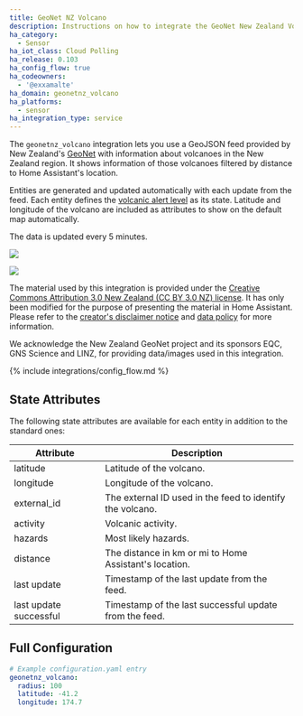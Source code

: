 ```yaml
---
title: GeoNet NZ Volcano
description: Instructions on how to integrate the GeoNet New Zealand Volcanic Alert Level feed into Home Assistant.
ha_category:
  - Sensor
ha_iot_class: Cloud Polling
ha_release: 0.103
ha_config_flow: true
ha_codeowners:
  - '@exxamalte'
ha_domain: geonetnz_volcano
ha_platforms:
  - sensor
ha_integration_type: service
---
```


The `geonetnz_volcano` integration lets you use a GeoJSON feed provided by 
New Zealand's [GeoNet](https://www.geonet.org.nz/) with information 
about volcanoes in the New Zealand region. 
It shows information of those volcanoes filtered by distance to Home Assistant's 
location.

Entities are generated and updated automatically with each update 
from the feed. Each entity defines the [volcanic alert level](https://www.geonet.org.nz/about/volcano/val) 
as its state.  Latitude and longitude of the volcano are included as attributes 
to show on the default map automatically.

The data is updated every 5 minutes.

<p class='img'>
  <img src='/images/integrations/geonetnz_volcano/map.png' />
</p>

<p class='img'>
  <img src='/images/integrations/geonetnz_volcano/sensor.png' />
</p>

<div class='note'>

The material used by this integration is provided under the [Creative Commons Attribution 3.0 New Zealand (CC BY 3.0 NZ) license](http://creativecommons.org/licenses/by/3.0/nz/).
It has only been modified for the purpose of presenting the material in Home Assistant.
Please refer to the [creator's disclaimer notice](https://www.geonet.org.nz/disclaimer) and [data policy](https://www.geonet.org.nz/policy) for more information.

We acknowledge the New Zealand GeoNet project and its sponsors EQC, GNS Science and LINZ, for providing data/images used in this integration.

</div>

{% include integrations/config_flow.md %}

## State Attributes

The following state attributes are available for each entity in addition to 
the standard ones:

| Attribute              | Description |
|------------------------|-------------|
| latitude               | Latitude of the volcano.  |
| longitude              | Longitude of the volcano. |
| external_id            | The external ID used in the feed to identify the volcano. |
| activity               | Volcanic activity. |
| hazards                | Most likely hazards. |
| distance               | The distance in km or mi to Home Assistant's location. |
| last update            | Timestamp of the last update from the feed.  |
| last update successful | Timestamp of the last successful update from the feed.  |

## Full Configuration

```yaml
# Example configuration.yaml entry
geonetnz_volcano:
  radius: 100
  latitude: -41.2
  longitude: 174.7
```
